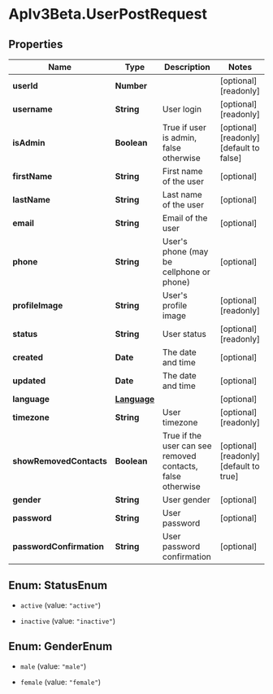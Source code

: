 # ApIv3Beta.UserPostRequest

## Properties

Name | Type | Description | Notes
------------ | ------------- | ------------- | -------------
**userId** | **Number** |  | [optional] [readonly] 
**username** | **String** | User login | [optional] [readonly] 
**isAdmin** | **Boolean** | True if user is admin, false otherwise | [optional] [readonly] [default to false]
**firstName** | **String** | First name of the user | [optional] 
**lastName** | **String** | Last name of the user | [optional] 
**email** | **String** | Email of the user | [optional] 
**phone** | **String** | User&#39;s phone (may be cellphone or phone) | [optional] 
**profileImage** | **String** | User&#39;s profile image | [optional] [readonly] 
**status** | **String** | User status | [optional] [readonly] 
**created** | **Date** | The date and time | [optional] 
**updated** | **Date** | The date and time | [optional] 
**language** | [**Language**](Language.md) |  | [optional] 
**timezone** | **String** | User timezone | [optional] [readonly] 
**showRemovedContacts** | **Boolean** | True if the user can see removed contacts, false otherwise | [optional] [readonly] [default to true]
**gender** | **String** | User gender | [optional] 
**password** | **String** | User password | [optional] 
**passwordConfirmation** | **String** | User password confirmation | [optional] 



## Enum: StatusEnum


* `active` (value: `"active"`)

* `inactive` (value: `"inactive"`)





## Enum: GenderEnum


* `male` (value: `"male"`)

* `female` (value: `"female"`)




